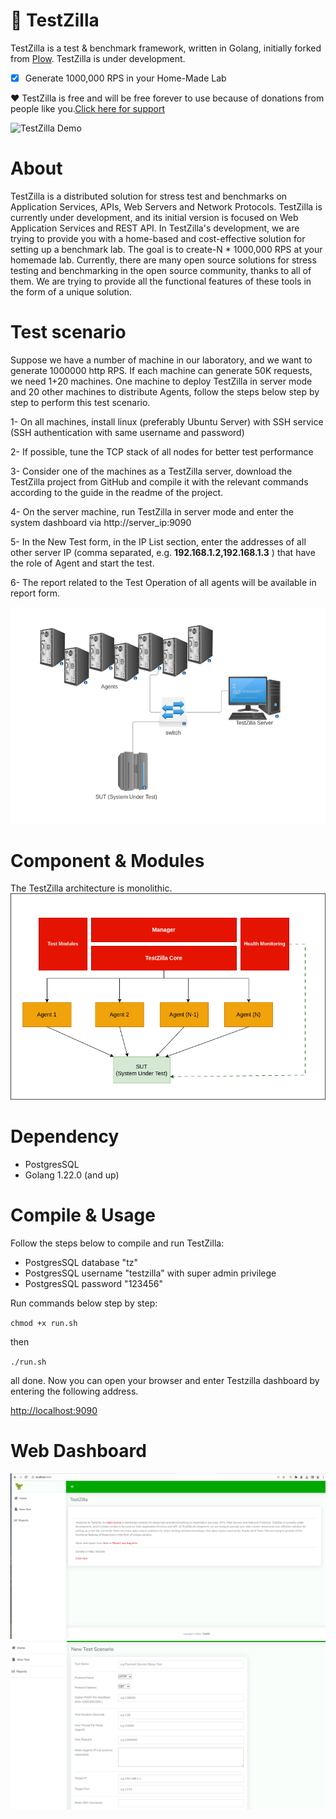 # 🦖 TestZilla 
TestZilla is a test  & benchmark framework, written in Golang, initially forked from [Plow](https://github.com/six-ddc/plow). TestZilla is under development. 
- [x] Generate 1000,000 RPS in your Home-Made Lab


❤️  TestZilla is free and will be free forever to use because of donations from people like you.[Click here for support](mailto:khaleghsalehi@gmail.com)

![TestZilla Demo](documents/video/demo.gif)

# About 

TestZilla is a distributed solution for stress test and benchmarks on Application Services, APIs, Web Servers and Network Protocols. TestZilla is currently under development, and its initial version is focused on Web Application Services and REST API. In TestZilla's development, we are trying to provide you with a home-based and cost-effective solution for setting up a benchmark lab. The goal is to create-N * 1000,000 RPS at your homemade lab. Currently, there are many open source solutions for stress testing and benchmarking in the open source community, thanks to all of them. We are trying to provide all the functional features of these tools in the form of a unique solution.
# Test scenario
Suppose we have a number of machine  in our laboratory, and we want to generate 1000000 http RPS. If each machine can generate 50K requests, we need 1+20 machines. One machine to deploy TestZilla in server mode and 20 other machines to distribute Agents, follow the steps below step by step to perform this test scenario.

1- On all machines, install linux  (preferably Ubuntu Server) with SSH service  (SSH authentication with same username and password)

2- If possible, tune the TCP stack of all nodes for better test performance

3- Consider one of the machines as a TestZilla server, download the TestZilla project from GitHub  and compile it with the relevant commands according to the guide in the readme of the project.

4- On the server machine, run TestZilla in server mode and enter the system dashboard via http://server_ip:9090

5- In the New Test form, in the IP List section, enter the addresses of all other server IP (comma separated, e.g. **192.168.1.2,192.168.1.3** ) that have the role of Agent and start the test.

6- The report related to the Test Operation of all agents will be available in report form.

![Test Plan](documents/img/scenario.png)

# Component & Modules
The TestZilla architecture is monolithic.
![TestZilla Internal](documents/img/TestZilla.png)

# Dependency 
 - PostgresSQL
 - Golang 1.22.0 (and up)

# Compile & Usage
Follow the steps below to compile and run TestZilla:

 -  PostgresSQL database "tz"
 -  PostgresSQL username  "testzilla" with super admin privilege
 -  PostgresSQL password  "123456"

Run commands below step by step:

``
chmod +x run.sh
``

then

``
./run.sh
``

 all done.
 Now you can open your browser and enter Testzilla dashboard by entering the following address.


[http://localhost:9090](http://localhost:9090)

 
# Web Dashboard
![web dashboard](documents/img/screen.png)
![web dashboard](documents/img/screen-2.png)



